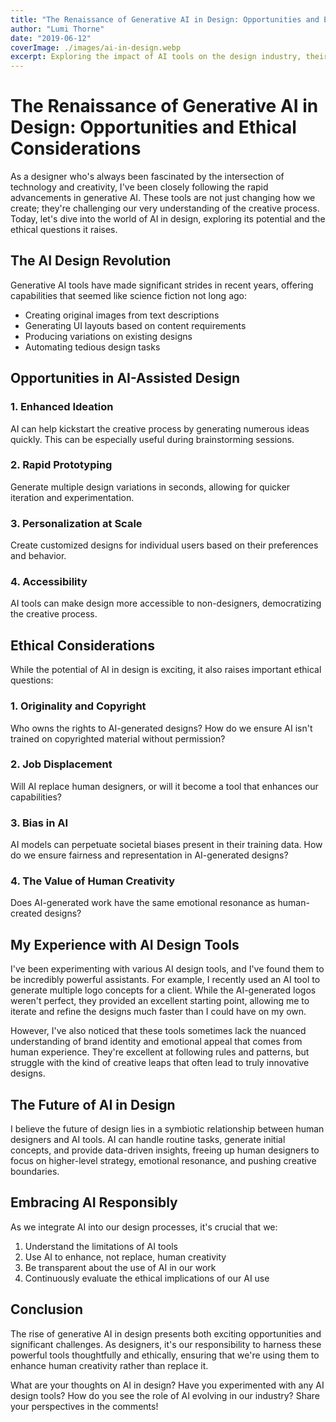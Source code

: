 ```yaml
---
title: "The Renaissance of Generative AI in Design: Opportunities and Ethical Considerations"
author: "Lumi Thorne"
date: "2019-06-12"
coverImage: ./images/ai-in-design.webp
excerpt: Exploring the impact of AI tools on the design industry, their potential applications, and the ethical questions they raise.
---
```


# The Renaissance of Generative AI in Design: Opportunities and Ethical Considerations

As a designer who's always been fascinated by the intersection of technology and creativity, I've been closely following the rapid advancements in generative AI. These tools are not just changing how we create; they're challenging our very understanding of the creative process. Today, let's dive into the world of AI in design, exploring its potential and the ethical questions it raises.

## The AI Design Revolution

Generative AI tools have made significant strides in recent years, offering capabilities that seemed like science fiction not long ago:

- Creating original images from text descriptions
- Generating UI layouts based on content requirements
- Producing variations on existing designs
- Automating tedious design tasks

## Opportunities in AI-Assisted Design

### 1. Enhanced Ideation

AI can help kickstart the creative process by generating numerous ideas quickly. This can be especially useful during brainstorming sessions.

### 2. Rapid Prototyping

Generate multiple design variations in seconds, allowing for quicker iteration and experimentation.

### 3. Personalization at Scale

Create customized designs for individual users based on their preferences and behavior.

### 4. Accessibility

AI tools can make design more accessible to non-designers, democratizing the creative process.

## Ethical Considerations

While the potential of AI in design is exciting, it also raises important ethical questions:

### 1. Originality and Copyright

Who owns the rights to AI-generated designs? How do we ensure AI isn't trained on copyrighted material without permission?

### 2. Job Displacement

Will AI replace human designers, or will it become a tool that enhances our capabilities?

### 3. Bias in AI

AI models can perpetuate societal biases present in their training data. How do we ensure fairness and representation in AI-generated designs?

### 4. The Value of Human Creativity

Does AI-generated work have the same emotional resonance as human-created designs?

## My Experience with AI Design Tools

I've been experimenting with various AI design tools, and I've found them to be incredibly powerful assistants. For example, I recently used an AI tool to generate multiple logo concepts for a client. While the AI-generated logos weren't perfect, they provided an excellent starting point, allowing me to iterate and refine the designs much faster than I could have on my own.

However, I've also noticed that these tools sometimes lack the nuanced understanding of brand identity and emotional appeal that comes from human experience. They're excellent at following rules and patterns, but struggle with the kind of creative leaps that often lead to truly innovative designs.

## The Future of AI in Design

I believe the future of design lies in a symbiotic relationship between human designers and AI tools. AI can handle routine tasks, generate initial concepts, and provide data-driven insights, freeing up human designers to focus on higher-level strategy, emotional resonance, and pushing creative boundaries.

## Embracing AI Responsibly

As we integrate AI into our design processes, it's crucial that we:

1. Understand the limitations of AI tools
2. Use AI to enhance, not replace, human creativity
3. Be transparent about the use of AI in our work
4. Continuously evaluate the ethical implications of our AI use

## Conclusion

The rise of generative AI in design presents both exciting opportunities and significant challenges. As designers, it's our responsibility to harness these powerful tools thoughtfully and ethically, ensuring that we're using them to enhance human creativity rather than replace it.

What are your thoughts on AI in design? Have you experimented with any AI design tools? How do you see the role of AI evolving in our industry? Share your perspectives in the comments!
